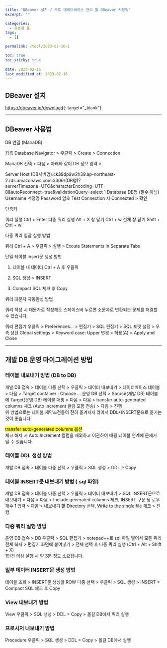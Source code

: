 ```yaml
---
title: "DBeaver 설치 / 무료 데이터베이스 관리 툴 DBeaver 사용법"
excerpt: ""

categories:
  - 유용한 툴
tags:
  - []

permalink: /tool/2023-02-16-1

toc: true
toc_sticky: true
 
date: 2023-02-16
last_modified_at: 2023-02-16
---
```


## DBeaver 설치

<https://dbeaver.io/download>{: target="_blank"}

---

## DBeaver 사용법

DB 연결 (MariaDB)

좌측 Database Navigator > 우클릭 > Create > Connection

MariaDB 선택 > 다음 > 아래와 같이 DB 정보 입력 >

Server Host	(DB서버명).ck39dp9w2h39.ap-northeast-2.rds.amazonaws.com:3306/(DB명)?serverTimezone=UTC&characterEncoding=UTF-8&autoReconnect=true&validationQuery=select 1
Database	DB명 (필수 아님)
Username	계정명
Password	암호
Test Connection 시 Connected > 확인



단축키

쿼리 실행	Ctrl + Enter
다중 쿼리 실행	Alt + X
창 닫기	Ctrl + w
전체 창 닫기	Shift + Ctrl + w


다중 쿼리 일괄 실행 방법

쿼리 Ctrl + A > 우클릭 > 실행 > Excute Statements In Separate Tabs



단일 테이블 insert문 생성 방법

1. 테이블 내 데이터 Ctrl + A 후 우클릭

2. SQL 생성 > INSERT

3. Compact SQL 체크 후 Copy



쿼리 대문자 자동완성 방법

쿼리 작성 시 대문자로 작성해도 스페이스바 누르면 소문자로 변환되는 문제를 해결할 수 있습니다.

쿼리 편집기 우클릭 > Preferences... > 편집기 > SQL 편집기 > SQL 포맷 설정 > 우측 상단 Global settings > Keyword case: Upper 변경 > 적용(A) > Apply and Close



---

## 개발 DB 운영 마이그레이션 방법

### 테이블 내보내기 방법 (DB to DB)
개발 DB 접속 > 데이블 다중 선택 > 우클릭 > 데이터 내보내기 > 데이터베이스 테이블 > 다음 > Target container : Choose ... 운영 DB 선택 > Source(개발 DB) 테이블에 Target(운영 DB) 테이블 매핑 > 다음 > 다음 > transfer auto-generated columns 체크 (Auto Increment 컬럼 포함 전송) > 다음 > 진행  
위 방법으로는 테이블 제약조건들이 전혀 옮겨지지 않아서 DDL+INSERT문으로 옮기는 것이 좋습니다.

<mark>transfer auto-generated columns 옵션</mark>  
체크 해제 시 Auto Increment 컬럼을 제외하고 이관하여 매핑 테이블 연계에 문제가 될 수 있습니다.

### 테이블 DDL 생성 방법
개발 DB 접속 > 데이블 다중 선택 > 우클릭 > SQL 생성 > DDL > Copy

### 테이블 INSERT문 내보내기 방법 (.sql 파일)
개발 DB 접속 > 데이블 다중 선택 > 우클릭 > 데이터 내보내기 > SQL INSERT문으로 내보내기 > 다음 > 다음 > Include generated columns 체크, INSERT 구문 당 로우 개수	1 입력 > 다음 > 내보내기 할 Directory 선택, Write to the single file 체크 > 진행

### 다중 쿼리 실행 방법
운영 DB 접속 > DB 우클릭 > SQL 편집기 > notepad++로 sql 파일 열어서 모든 쿼리 전체 복사 > 편집기 화면에 붙여넣기 > 전체 선택 후 다중 쿼리 실행 (Ctrl + Alt + Shift + X)  
1만건 이상 실행 시 약 3분 정도 소요됩니다.

### 일부 데이터 INSERT문 생성 방법
테이블 조회 > INSERT문 생성할 ROW 다중 선택 > 우클릭 > SQL 생성 > INSERT > Compact SQL 체크 후 Copy

### View 내보내기 방법
View 우클릭 > SQL 생성 > DDL > Copy > 옮길 DB에서 쿼리 실행

### 프로시저 내보내기 방법
Procedure 우클릭 > SQL 생성 > DDL > Copy > 옮길 DB에서 실행